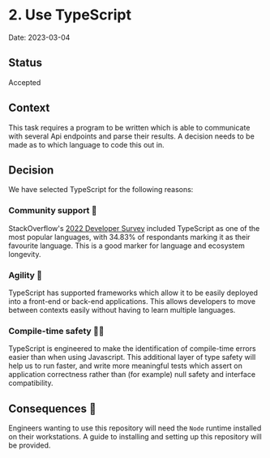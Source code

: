 # 2. Use TypeScript

Date: 2023-03-04

## Status

Accepted

## Context

This task requires a program to be written which is able to communicate with several Api endpoints and parse their results. A decision needs to be made as to which language to code this out in.

## Decision

We have selected TypeScript for the following reasons:

### Community support 👥

StackOverflow's [2022 Developer Survey](https://survey.stackoverflow.co/2022/#technology) included TypeScript as one of the most popular languages, with 34.83% of respondants marking it as their favourite language. This is a good marker for language and ecosystem longevity.

### Agility 💃

TypeScript has supported frameworks which allow it to be easily deployed into a front-end or back-end applications. This allows developers to move between contexts easily without having to learn multiple languages.

### Compile-time safety 👷‍♀️

TypeScript is engineered to make the identification of compile-time errors easier than when using Javascript. This additional layer of type safety will help us to run faster, and write more meaningful tests which assert on application correctness rather than (for example) null safety and interface compatibility.

## Consequences 🚀

Engineers wanting to use this repository will need the `Node` runtime installed on their workstations. A guide to installing and setting up this repository will be provided.
